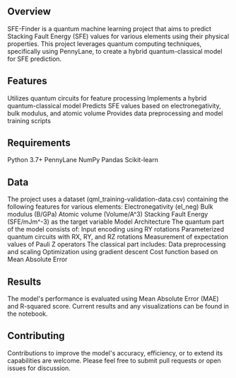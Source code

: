## Overview
SFE-Finder is a quantum machine learning project that aims to predict Stacking Fault Energy (SFE) values for various elements using their physical properties. This project leverages quantum computing techniques, specifically using PennyLane, to create a hybrid quantum-classical model for SFE prediction.
## Features
  Utilizes quantum circuits for feature processing
  Implements a hybrid quantum-classical model
  Predicts SFE values based on electronegativity, bulk modulus, and atomic volume
  Provides data preprocessing and model training scripts
## Requirements
  Python 3.7+
  PennyLane
  NumPy
  Pandas
  Scikit-learn
## Data
The project uses a dataset (qml_training-validation-data.csv) containing the following features for various elements:
  Electronegativity (el_neg)
  Bulk modulus (B/GPa)
  Atomic volume (Volume/A^3)
  Stacking Fault Energy (SFE/mJm^-3) as the target variable
  Model Architecture
The quantum part of the model consists of:
  Input encoding using RY rotations
  Parameterized quantum circuits with RX, RY, and RZ rotations
  Measurement of expectation values of Pauli Z operators
The classical part includes:
  Data preprocessing and scaling
  Optimization using gradient descent
  Cost function based on Mean Absolute Error
## Results
The model's performance is evaluated using Mean Absolute Error (MAE) and R-squared score. Current results and any visualizations can be found in the notebook.
## Contributing
Contributions to improve the model's accuracy, efficiency, or to extend its capabilities are welcome. Please feel free to submit pull requests or open issues for discussion.
